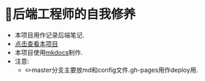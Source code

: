 # 📘后端工程师的自我修养

- 本项目用作记录后端笔记.
- [点击查看本项目](https://wuyiwai.github.io/Backend-Engineer-Docs/)
- 本项目使用[mkdocs](https://www.mkdocs.org/)制作.
- 注意:
    - ✏️master分支主要放md和config文件.gh-pages用作deploy用.

